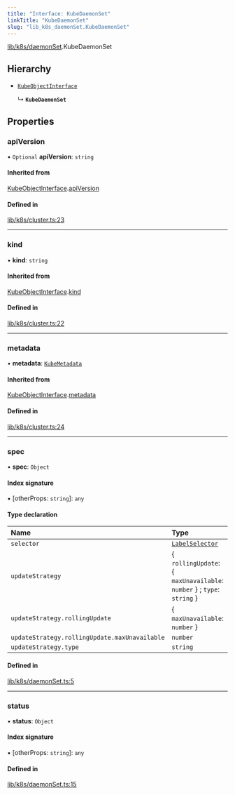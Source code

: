 ```yaml
---
title: "Interface: KubeDaemonSet"
linkTitle: "KubeDaemonSet"
slug: "lib_k8s_daemonSet.KubeDaemonSet"
---
```


[lib/k8s/daemonSet](../modules/lib_k8s_daemonSet.md).KubeDaemonSet

## Hierarchy

- [`KubeObjectInterface`](lib_k8s_cluster.KubeObjectInterface.md)

  ↳ **`KubeDaemonSet`**

## Properties

### apiVersion

• `Optional` **apiVersion**: `string`

#### Inherited from

[KubeObjectInterface](lib_k8s_cluster.KubeObjectInterface.md).[apiVersion](lib_k8s_cluster.KubeObjectInterface.md#apiversion)

#### Defined in

[lib/k8s/cluster.ts:23](https://github.com/kinvolk/headlamp/blob/490b989/frontend/src/lib/k8s/cluster.ts#L23)

___

### kind

• **kind**: `string`

#### Inherited from

[KubeObjectInterface](lib_k8s_cluster.KubeObjectInterface.md).[kind](lib_k8s_cluster.KubeObjectInterface.md#kind)

#### Defined in

[lib/k8s/cluster.ts:22](https://github.com/kinvolk/headlamp/blob/490b989/frontend/src/lib/k8s/cluster.ts#L22)

___

### metadata

• **metadata**: [`KubeMetadata`](lib_k8s_cluster.KubeMetadata.md)

#### Inherited from

[KubeObjectInterface](lib_k8s_cluster.KubeObjectInterface.md).[metadata](lib_k8s_cluster.KubeObjectInterface.md#metadata)

#### Defined in

[lib/k8s/cluster.ts:24](https://github.com/kinvolk/headlamp/blob/490b989/frontend/src/lib/k8s/cluster.ts#L24)

___

### spec

• **spec**: `Object`

#### Index signature

▪ [otherProps: `string`]: `any`

#### Type declaration

| Name | Type |
| :------ | :------ |
| `selector` | [`LabelSelector`](lib_k8s_cluster.LabelSelector.md) |
| `updateStrategy` | { `rollingUpdate`: { `maxUnavailable`: `number`  } ; `type`: `string`  } |
| `updateStrategy.rollingUpdate` | { `maxUnavailable`: `number`  } |
| `updateStrategy.rollingUpdate.maxUnavailable` | `number` |
| `updateStrategy.type` | `string` |

#### Defined in

[lib/k8s/daemonSet.ts:5](https://github.com/kinvolk/headlamp/blob/490b989/frontend/src/lib/k8s/daemonSet.ts#L5)

___

### status

• **status**: `Object`

#### Index signature

▪ [otherProps: `string`]: `any`

#### Defined in

[lib/k8s/daemonSet.ts:15](https://github.com/kinvolk/headlamp/blob/490b989/frontend/src/lib/k8s/daemonSet.ts#L15)
